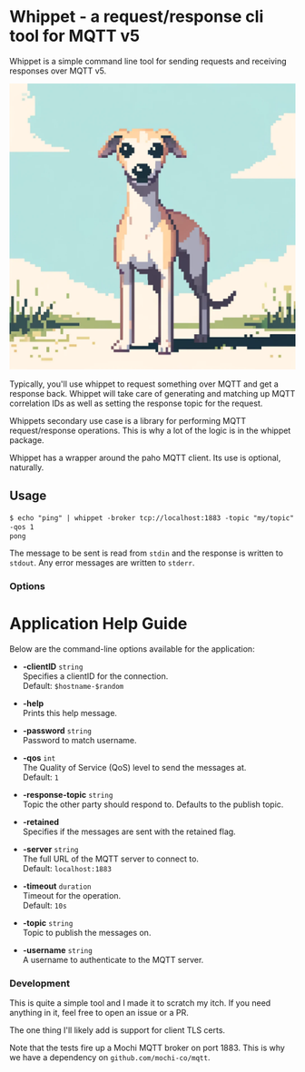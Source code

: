 # Whippet - a request/response cli tool for MQTT v5

Whippet is a simple command line tool for sending requests and receiving responses over MQTT v5.

![Whippet](whippet-pixels.webp)

Typically, you'll use whippet to request something over MQTT and get a response back. Whippet will take care of 
generating and matching up MQTT correlation IDs as well as setting the response topic for the request.

Whippets secondary use case is a library for performing MQTT request/response operations. This is why a lot of the 
logic is in the whippet package.

Whippet has a wrapper around the paho MQTT client. Its use is optional, naturally.

## Usage

```shell
$ echo "ping" | whippet -broker tcp://localhost:1883 -topic "my/topic" -qos 1
pong
```

The message to be sent is read from `stdin` and the response is written to `stdout`. Any error messages
are written to `stderr`.

### Options

# Application Help Guide

Below are the command-line options available for the application:

- **-clientID** `string`  
  Specifies a clientID for the connection.  
  Default: `$hostname-$random`

- **-help**  
  Prints this help message.

- **-password** `string`  
  Password to match username.

- **-qos** `int`  
  The Quality of Service (QoS) level to send the messages at.  
  Default: `1`

- **-response-topic** `string`  
  Topic the other party should respond to. Defaults to the publish topic.

- **-retained**  
  Specifies if the messages are sent with the retained flag.

- **-server** `string`  
  The full URL of the MQTT server to connect to.  
  Default: `localhost:1883`

- **-timeout** `duration`  
  Timeout for the operation.  
  Default: `10s`

- **-topic** `string`  
  Topic to publish the messages on.

- **-username** `string`  
  A username to authenticate to the MQTT server.


### Development

This is quite a simple tool and I made it to scratch my itch. If you need anything in it, 
feel free to open an issue or a PR.

The one thing I'll likely add is support for client TLS certs.

Note that the tests fire up a Mochi MQTT broker on port 1883. This is why we have a dependency on
`github.com/mochi-co/mqtt`. 
